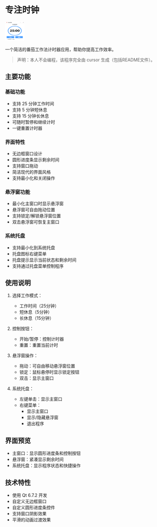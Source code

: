 # 专注时钟

<img src="images/番茄.png" width="64" height="64" alt="番茄时钟图标">

一个简洁的番茄工作法计时器应用，帮助你提高工作效率。

> 声明：本人不会编程，该程序完全由 cursor 生成（包括README文件）。

## 主要功能

### 基础功能
- 支持 25 分钟工作时间
- 支持 5 分钟短休息
- 支持 15 分钟长休息
- 可随时暂停和继续计时
- 一键重置计时器

### 界面特性
- 无边框窗口设计
- 圆形进度条显示剩余时间
- 支持窗口拖动
- 简洁现代的界面风格
- 支持最小化和关闭操作

### 悬浮窗功能
- 最小化主窗口时显示悬浮窗
- 悬浮窗可自由拖动位置
- 支持锁定/解锁悬浮窗位置
- 双击悬浮窗可恢复主窗口

### 系统托盘
- 支持最小化到系统托盘
- 托盘图标右键菜单
- 托盘提示显示当前状态和剩余时间
- 支持通过托盘菜单控制程序

## 使用说明

1. 选择工作模式：
   - 工作时间（25分钟）
   - 短休息（5分钟）
   - 长休息（15分钟）

2. 控制按钮：
   - 开始/暂停：控制计时器
   - 重置：重置当前计时

3. 悬浮窗操作：
   - 拖动：可自由移动悬浮窗位置
   - 锁定：鼠标悬停时显示锁定按钮
   - 双击：显示主窗口

4. 系统托盘：
   - 左键单击：显示主窗口
   - 右键菜单：
     - 显示主窗口
     - 显示/隐藏悬浮窗
     - 退出程序

## 界面预览

- 主窗口：显示圆形进度条和控制按钮
- 悬浮窗：紧凑显示剩余时间
- 系统托盘：显示程序状态和快捷操作

## 技术特性

- 使用 Qt 6.7.2 开发
- 自定义无边框窗口
- 自定义圆形进度条控件
- 支持窗口阴影效果
- 平滑的动画过渡效果 